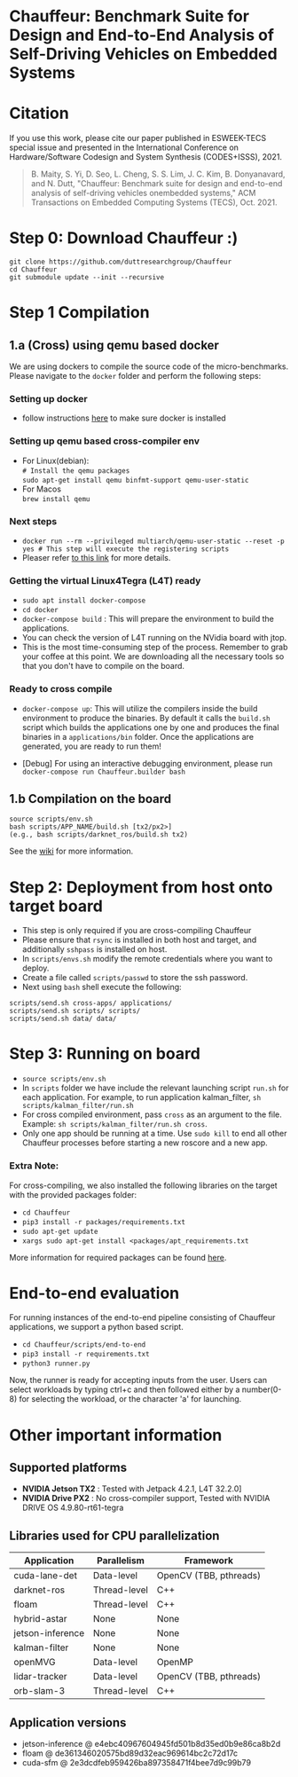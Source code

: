 # Chauffeur: Benchmark Suite for Design and End-to-End Analysis of Self-Driving Vehicles on Embedded Systems

# Citation
If you use this work, please cite our paper published in ESWEEK-TECS special issue and presented in the International Conference on Hardware/Software Codesign and System Synthesis (CODES+ISSS), 2021.

> B.  Maity,  S.  Yi,  D.  Seo,  L.  Cheng,  S. S.  Lim,  J. C.  Kim,  B.  Donyanavard,  and  N.  Dutt, "Chauffeur:  Benchmark  suite  for  design  and  end-to-end  analysis  of  self-driving  vehicles  onembedded systems," ACM Transactions on Embedded Computing Systems (TECS), Oct. 2021.


# Step 0: Download Chauffeur :)
```
git clone https://github.com/duttresearchgroup/Chauffeur
cd Chauffeur
git submodule update --init --recursive
```
# Step 1 Compilation
## 1.a (Cross)  using qemu based docker
We are using dockers to compile the source code of the micro-benchmarks. Please navigate to the `docker` folder and perform the following steps:

### Setting up docker
* follow instructions [here](https://docs.docker.com/engine/install/ubuntu/) to make sure docker is installed

### Setting up qemu based cross-compiler env
*  For Linux(debian):<br />
`# Install the qemu packages`<br />
`sudo apt-get install qemu binfmt-support qemu-user-static`
*  For Macos<br />
`brew install qemu`
### Next steps
* `docker run --rm --privileged multiarch/qemu-user-static --reset -p yes # This step will execute the registering scripts`
* Pleaser refer [to this link](https://www.stereolabs.com/docs/docker/building-arm-container-on-x86/) for more details. 

### Getting the virtual Linux4Tegra (L4T) ready
* `sudo apt install docker-compose`
* `cd docker`
* `docker-compose build` : This will prepare the environment to build the applications.
* You can check the version of L4T running on the NVidia board with jtop. 
* This is the most time-consuming step of the process. Remember to grab your coffee at this point. We are downloading all the necessary tools so that you don't have to compile on the board.
<!-- Download the correct cross compiler corresponding to the L4T version from nvidia's website and place it inside the `cross-compiler` folder. Now this folder should look like this:

![](data/folder-layout.jpg) -->
### Ready to cross compile
* `docker-compose up`: This will utilize the compilers inside the build environment to produce the binaries. By default it calls the `build.sh` script which builds the applications one by one and produces the final binaries in a `applications/bin` folder. Once the applications are generated, you are ready to run them!

* [Debug] For using an interactive debugging environment, please run `docker-compose run Chauffeur.builder bash`

## 1.b Compilation on the board
```
source scripts/env.sh
bash scripts/APP_NAME/build.sh [tx2/px2>] 
(e.g., bash scripts/darknet_ros/build.sh tx2)
```

See the [wiki](https://github.com/duttresearchgroup/Chauffeur/wiki) for more information.
# Step 2: Deployment from host onto target board
* This step is only required if you are cross-compiling Chauffeur
* Please ensure that `rsync` is installed in both host and target, and additionally `sshpass` is installed on host. 
* In `scripts/envs.sh` modify the remote credentials where you want to deploy. 
* Create a file called `scripts/passwd` to store the ssh password.
* Next using `bash` shell execute the following:
```
scripts/send.sh cross-apps/ applications/
scripts/send.sh scripts/ scripts/
scripts/send.sh data/ data/
```
# Step 3: Running on board
* `source scripts/env.sh`
* In `scripts` folder we have include the relevant launching script `run.sh` for each application. For example, to run application kalman_filter, `sh scripts/kalman_filter/run.sh`
* For cross compiled environment, pass `cross` as an argument to the file. Example:  `sh scripts/kalman_filter/run.sh cross`.
* Only one app should be running at a time. Use `sudo kill` to end all other Chauffeur processes before starting a new roscore and a new app.
### Extra Note:
For cross-compiling, we also installed the following libraries on the target with the provided packages folder:
* `cd Chauffeur`
* `pip3 install -r packages/requirements.txt`
* `sudo apt-get update`
* `xargs sudo apt-get install <packages/apt_requirements.txt`

More information for required packages can be found [here](packages/breakdown.md).
# End-to-end evaluation
For running instances of the end-to-end pipeline consisting of Chauffeur applications, we support a python based script. 
* `cd Chauffeur/scripts/end-to-end`
* `pip3 install -r requirements.txt`
* `python3 runner.py`
 
Now, the runner is ready for accepting inputs from the user.
Users can select workloads by typing ctrl+c and then followed either by a number(0-8) for selecting the workload, or the character 'a' for launching.

# Other important information
## Supported platforms
- **NVIDIA Jetson TX2** : Tested with Jetpack 4.2.1, L4T 32.2.0]
- **NVIDIA Drive PX2** : No cross-compiler support, Tested with NVIDIA DRIVE OS 4.9.80-rt61-tegra
## Libraries used for CPU parallelization
| Application | Parallelism | Framework   |
| ----------- | ----------- | ----------- |
| cuda-lane-det | Data-level    | OpenCV (TBB, pthreads) |
| darknet-ros   | Thread-level  | C++ |
| floam         | Thread-level  | C++ | 
| hybrid-astar  | None          | None | 
| jetson-inference  | None      | None | 
| kalman-filter | None          | None | 
| openMVG       | Data-level    | OpenMP | 
| lidar-tracker | Data-level    | OpenCV (TBB, pthreads) | 
| orb-slam-3    | Thread-level  | C++ | 
## Application versions
- jetson-inference @ e4ebc40967604945fd501b8d35ed0b9e86ca8b2d
- floam @ de361346020575bd89d32eac969614bc2c72d17c
- cuda-sfm @ 2e3dcdfeb959426ba897358471f4bee7d9c99b79
